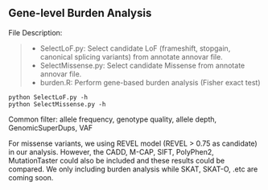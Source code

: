 ## Gene-level Burden Analysis
File Description:
> - SelectLoF.py: Select candidate LoF (frameshift, stopgain, canonical splicing variants) from annotate annovar file.
> - SelectMissense.py: Select candidate Missense from annotate annovar file.
> - burden.R: Perform gene-based burden analysis (Fisher exact test)
```
python SelectLoF.py -h
python SelectMissense.py -h
```
Common filter: allele frequency, genotype quality, allele depth, GenomicSuperDups, VAF

For missense variants, we using REVEL model (REVEL > 0.75 as candidate) in our analysis. However, the CADD, M-CAP, SIFT, PolyPhen2, MutationTaster could also be included and these results could be compared.
We only including burden analysis while SKAT, SKAT-O, .etc are coming soon.
